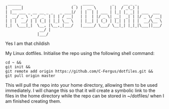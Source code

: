      ______                       _   _____        _    __ _ _           
    |  ____|                     ( ) |  __ \      | |  / _(_) |          
    | |__ ___ _ __ __ _ _   _ ___|/  | |  | | ___ | |_| |_ _| | ___  ___ 
    |  __/ _ \ '__/ _` | | | / __|   | |  | |/ _ \| __|  _| | |/ _ \/ __|
    | | |  __/ | | (_| | |_| \__ \   | |__| | (_) | |_| | | | |  __/\__ \
    |_|  \___|_|  \__, |\__,_|___/   |_____/ \___/ \__|_| |_|_|\___||___/
                   __/ |                                                 
                  |___/                                                  

Yes I am that childish

My Linux dotfiles. Initialise the repo using the following shell command:

    cd ~ &&
    git init &&
    git remote add origin https://github.com/C-Fergus/dotfiles.git &&
    git pull origin master

This will pull the repo into your home directory, allowing them to be used immediately. I will change this so that it will create a symbolic link to the files in the home directory while the repo can be stored in ~/dotfiles/ when I am finished creating them.
